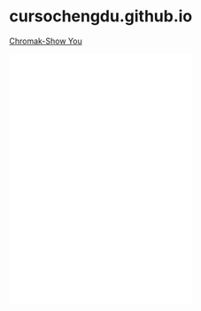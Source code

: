 # cursochengdu.github.io
<a href="https://cursochengdu.github.io/showyou.html">Chromak-Show You</a>
<iframe frameborder="no" border="0" marginwidth="0" marginheight="0" width=330 height=450 src="//music.163.com/outchain/player?type=0&id=913074384&auto=1&height=430"></iframe>
